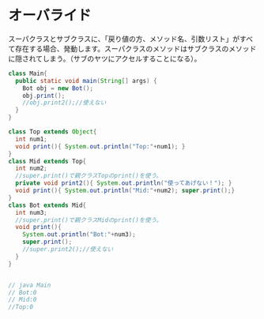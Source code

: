 # オーバライド

スーパクラスとサブクラスに、「戻り値の方、メソッド名、引数リスト」がすべて存在する場合、発動します。スーパクラスのメソッドはサブクラスのメソッドに隠されてしまう。（サブのヤツにアクセルすることになる）。

```java
class Main{
  public static void main(String[] args) {
    Bot obj = new Bot();
    obj.print();
    //obj.print2();//使えない
  }
}

class Top extends Object{
  int num1;
  void print(){ System.out.println("Top:"+num1); }
}
class Mid extends Top{
  int num2;
  //super.print()で親クラスTopのprint()を使う。
  private void print2(){ System.out.println("使ってあげない！"); }
  void print(){ System.out.println("Mid:"+num2); super.print();}
}
class Bot extends Mid{
  int num3;
  //super.print()で親クラスMidのprint()を使う。
  void print(){ 
    System.out.println("Bot:"+num3); 
    super.print(); 
    //super.print2();//使えない
  }
}


// java Main
// Bot:0
// Mid:0
//Top:0
```

